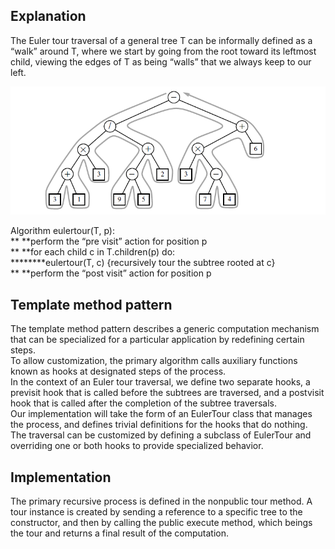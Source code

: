 ## Explanation
The Euler tour
traversal of a general tree T can be informally defined as a “walk” around T, where
we start by going from the root toward its leftmost child, viewing the edges of T as
being “walls” that we always keep to our left.

![Euler Tour](EulerTour.PNG)

Algorithm eulertour(T, p): <br>
** **perform the “pre visit” action for position p<bR>
**  **for each child c in T.children(p) do: <bR>
********eulertour(T, c) {recursively tour the subtree rooted at c}
<br>  **   **perform the “post visit” action for position p

## Template method pattern
The template
method pattern describes a generic computation mechanism that can be specialized
for a particular application by redefining certain steps. <br>
To allow customization, the
primary algorithm calls auxiliary functions known as hooks at designated steps of
the process. <br>
In the context of an Euler tour traversal, we define two separate hooks, a previsit
hook that is called before the subtrees are traversed, and a postvisit hook that is
called after the completion of the subtree traversals. <br>
Our implementation will take
the form of an EulerTour class that manages the process, and defines trivial definitions
for the hooks that do nothing. The traversal can be customized by defining
a subclass of EulerTour and overriding one or both hooks to provide specialized
behavior.

## Implementation
The
primary recursive process is defined in the nonpublic tour method. A tour instance
is created by sending a reference to a specific tree to the constructor, and then by
calling the public execute method, which beings the tour and returns a final result
of the computation.